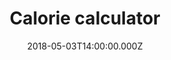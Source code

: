 ---
bylines: "Martin Banks"
capi: ""
date: "2018-05-03T14:00:00.000Z"
description: ""
preview: "https://d2n6ofw4o746cn.cloudfront.net/T3Interactives/2018/0503_caloriecalculator-cafe/dist/PROD/preview.html"
slug: "calorie-calculator"
tech: "vue.js"
thumb: ""
title: "Calorie calculator"
---